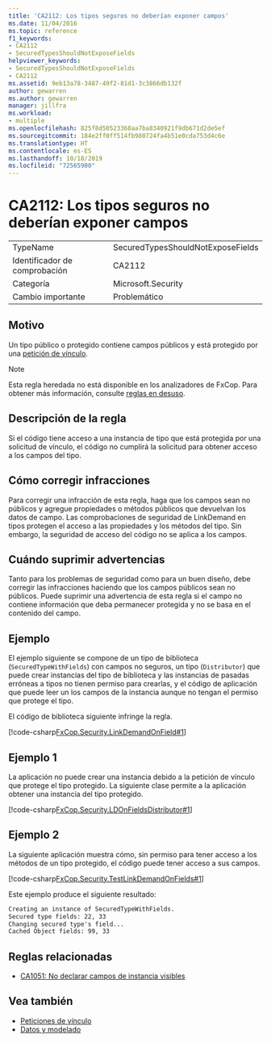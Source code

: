 ```yaml
---
title: 'CA2112: Los tipos seguros no deberían exponer campos'
ms.date: 11/04/2016
ms.topic: reference
f1_keywords:
- CA2112
- SecuredTypesShouldNotExposeFields
helpviewer_keywords:
- SecuredTypesShouldNotExposeFields
- CA2112
ms.assetid: 9eb13a78-3487-49f2-81d1-3c3866db132f
author: gewarren
ms.author: gewarren
manager: jillfra
ms.workload:
- multiple
ms.openlocfilehash: 825f8d50523368aa7ba8340921f9db671d2de5ef
ms.sourcegitcommit: 184e2ff0ff514fb980724fa4b51e0cda753d4c6e
ms.translationtype: HT
ms.contentlocale: es-ES
ms.lasthandoff: 10/18/2019
ms.locfileid: "72565900"
---
```

# <a name="ca2112-secured-types-should-not-expose-fields"></a>CA2112: Los tipos seguros no deberían exponer campos

|||
|-|-|
|TypeName|SecuredTypesShouldNotExposeFields|
|Identificador de comprobación|CA2112|
|Categoría|Microsoft.Security|
|Cambio importante|Problemático|

## <a name="cause"></a>Motivo
Un tipo público o protegido contiene campos públicos y está protegido por una [petición de vínculo](/dotnet/framework/misc/link-demands).

> [!NOTE]
> Esta regla heredada no está disponible en los analizadores de FxCop. Para obtener más información, consulte [reglas en desuso](fxcop-rule-port-status.md#deprecated-rules).

## <a name="rule-description"></a>Descripción de la regla
Si el código tiene acceso a una instancia de tipo que está protegida por una solicitud de vínculo, el código no cumplirá la solicitud para obtener acceso a los campos del tipo.

## <a name="how-to-fix-violations"></a>Cómo corregir infracciones
Para corregir una infracción de esta regla, haga que los campos sean no públicos y agregue propiedades o métodos públicos que devuelvan los datos de campo. Las comprobaciones de seguridad de LinkDemand en tipos protegen el acceso a las propiedades y los métodos del tipo. Sin embargo, la seguridad de acceso del código no se aplica a los campos.

## <a name="when-to-suppress-warnings"></a>Cuándo suprimir advertencias
Tanto para los problemas de seguridad como para un buen diseño, debe corregir las infracciones haciendo que los campos públicos sean no públicos. Puede suprimir una advertencia de esta regla si el campo no contiene información que deba permanecer protegida y no se basa en el contenido del campo.

## <a name="example"></a>Ejemplo
El ejemplo siguiente se compone de un tipo de biblioteca (`SecuredTypeWithFields`) con campos no seguros, un tipo (`Distributor`) que puede crear instancias del tipo de biblioteca y las instancias de pasadas erróneas a tipos no tienen permiso para crearlas, y el código de aplicación que puede leer un los campos de la instancia aunque no tengan el permiso que protege el tipo.

El código de biblioteca siguiente infringe la regla.

[!code-csharp[FxCop.Security.LinkDemandOnField#1](../code-quality/codesnippet/CSharp/ca2112-secured-types-should-not-expose-fields_1.cs)]

## <a name="example-1"></a>Ejemplo 1
La aplicación no puede crear una instancia debido a la petición de vínculo que protege el tipo protegido. La siguiente clase permite a la aplicación obtener una instancia del tipo protegido.

[!code-csharp[FxCop.Security.LDOnFieldsDistributor#1](../code-quality/codesnippet/CSharp/ca2112-secured-types-should-not-expose-fields_2.cs)]

## <a name="example-2"></a>Ejemplo 2
La siguiente aplicación muestra cómo, sin permiso para tener acceso a los métodos de un tipo protegido, el código puede tener acceso a sus campos.

[!code-csharp[FxCop.Security.TestLinkDemandOnFields#1](../code-quality/codesnippet/CSharp/ca2112-secured-types-should-not-expose-fields_3.cs)]

Este ejemplo produce el siguiente resultado:

```txt
Creating an instance of SecuredTypeWithFields.
Secured type fields: 22, 33
Changing secured type's field...
Cached Object fields: 99, 33
```

## <a name="related-rules"></a>Reglas relacionadas

- [CA1051: No declarar campos de instancia visibles](../code-quality/ca1051.md)

## <a name="see-also"></a>Vea también

- [Peticiones de vínculo](/dotnet/framework/misc/link-demands)
- [Datos y modelado](/dotnet/framework/data/index)
